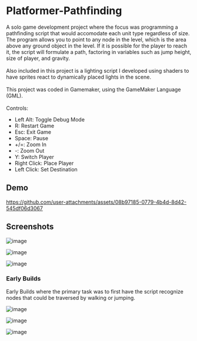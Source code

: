 # Platformer-Pathfinding
A solo game development project where the focus was programming a pathfinding script that would accomodate each unit type regardless of size. The program allows you to point to any node in the level, which is the area above any ground object in the level. If it is possible for the player to reach it, the script will formulate a path, factoring in variables such as jump height, size of player, and gravity. 
<br><br>Also included in this project is a lighting script I developed using shaders to have sprites react to dynamically placed lights in the scene. 
<br><br>This project was coded in Gamemaker, using the GameMaker Language (GML).
<br><br>
Controls:
- Left Alt: Toggle Debug Mode
- R: Restart Game
- Esc: Exit Game
- Space: Pause
- +/=: Zoom In
- -: Zoom Out
- Y: Switch Player
- Right Click: Place Player
- Left Click: Set Destination

## Demo

https://github.com/user-attachments/assets/08b97185-0779-4b4d-8d42-545df06d3067

## Screenshots

![image](https://github.com/anEnemyStand/Platformer-Pathfinding/assets/16449117/e9e87e04-3986-4f43-8b2e-4ac00065ab11)

![image](https://github.com/anEnemyStand/Platformer-Pathfinding/assets/16449117/46c9bdbb-3974-4a5e-8893-553733dad147)

![image](https://github.com/anEnemyStand/Platformer-Pathfinding/assets/16449117/9c20ad66-2417-4386-8133-569d9981ab20)


### Early Builds
Early Builds where the primary task was to first have the script recognize nodes that could be traversed by walking or jumping. 

![image](https://github.com/anEnemyStand/Platformer-Pathfinding/assets/16449117/315a286d-bc5e-48a3-91f1-a118ef0daba4)

![image](https://github.com/anEnemyStand/Platformer-Pathfinding/assets/16449117/68a194c7-f7fe-49f7-9931-b5befb022354)

![image](https://github.com/anEnemyStand/Platformer-Pathfinding/assets/16449117/f5ff8371-1bf7-473a-beb0-0b63d7b574ec)

